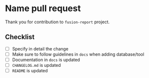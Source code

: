# Name pull request

Thank you for contribution to `fusion-report` project.

## Checklist

- [ ] Specify in detail the change
- [ ] Make sure to follow guidelines in `docs` when adding database/tool
- [ ] Documentation in `docs` is updated
- [ ] `CHANGELOG.md` is updated
- [ ] `README` is updated
